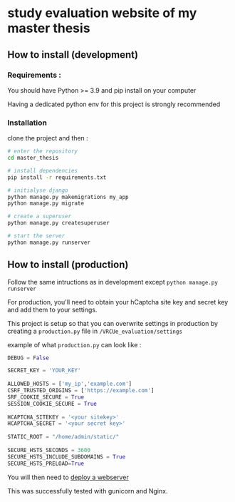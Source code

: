 # study evaluation website of my master thesis

## How to install (development)

### Requirements :
You should have Python >= 3.9 and pip install on your computer

Having a dedicated python env for this project is strongly recommended 

### Installation

clone the project and then :
```bash
# enter the repository
cd master_thesis

# install dependencies 
pip install -r requirements.txt

# initialyse django
python manage.py makemigrations my_app
python manage.py migrate

# create a superuser
python manage.py createsuperuser

# start the server
python manage.py runserver

```
## How to install (production)

Follow the same intructions as in development except `python manage.py runserver`

For production, you'll need to obtain your hCaptcha site key and secret key and add them to your settings.

This project is setup so that you can overwrite settings in production by creating a `production.py` file in `/VRCUe_evaluation/settings`

example of what `production.py` can look like :

```python
DEBUG = False

SECRET_KEY = 'YOUR_KEY'
    
ALLOWED_HOSTS = ['my_ip','example.com']
CSRF_TRUSTED_ORIGINS = ['https://example.com']
SRF_COOKIE_SECURE = True
SESSION_COOKIE_SECURE = True
    
HCAPTCHA_SITEKEY = '<your sitekey>'
HCAPTCHA_SECRET = '<your secret key>'
    
STATIC_ROOT = "/home/admin/static/"
    
SECURE_HSTS_SECONDS = 3600
SECURE_HSTS_INCLUDE_SUBDOMAINS = True
SECURE_HSTS_PRELOAD=True
```

You will then need to [deploy a webserver](https://docs.djangoproject.com/en/4.0/howto/deployment/)

This was successfully tested with gunicorn and Nginx.
